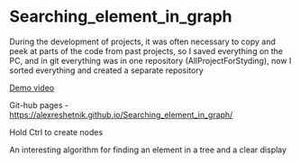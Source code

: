 # Searching_element_in_graph
 
During the development of projects, it was often necessary to copy and peek at parts of the code from past projects, so
I saved everything on the PC, and in git everything was in one repository (AllProjectForStyding), now
I sorted everything and created a separate repository

<a href="https://alexreshetnik.github.io/Searching_element_in_graph/lookme.mp4" target="_blank">Demo video</a>

Git-hub pages -  https://alexreshetnik.github.io/Searching_element_in_graph/

Hold Ctrl to create nodes

An interesting algorithm for finding an element in a tree and a clear display

